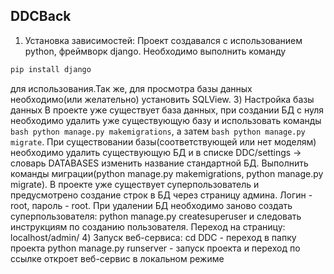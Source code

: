 ## DDCBack
1) Установка зависимостей:
  Проект создавался с использованием python, фреймворк django. Необходимо выполнить команду
```bash
pip install django
```
для использования.Так же, для просмотра базы данных необходимо(или желательно) установить SQLView.
3) Настройка базы данных
  В проекте уже существует база данных, при создании БД с нуля необходимо удалить уже существующую базу и использовать команды ```bash python manage.py makemigrations```, а затем ```bash python manage.py migrate```.
   При существовании базы(соответствующей или нет моделям) необходимо удалить существующую БД и в списке DDC/settings -> словарь DATABASES изменить название стандартной БД. Выполнить команды миграции(python manage.py makemigrations, python manage.py migrate).
   В проекте уже существует суперпользователь и предусмотрено создание строк в БД через страницу админа. Логин - root, пароль - root. При удалении БД необходимо заново создать суперпользователя: python manage.py createsuperuser и следовать инструкциям по созданию пользователя. Переход на страницу: localhost/admin/
4) Запуск веб-сервиса:
   cd DDC - переход в папку проекта
  python manage.py runserver - запуск проекта и переход по ссылке откроет веб-сервис в локальном режиме

